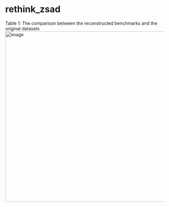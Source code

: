 # rethink_zsad
Table 1: The comparison between the reconstructed benchmarks and the original datasets
<img width="1232" height="542" alt="image" src="https://github.com/user-attachments/assets/35a4a2f3-4f81-4224-9cc3-0c4bd0b5172a" />

